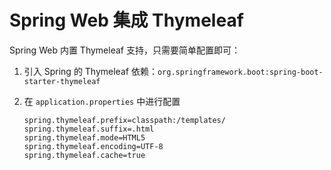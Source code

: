 # Spring Web 集成 Thymeleaf

Spring Web 内置 Thymeleaf 支持，只需要简单配置即可：

1. 引入 Spring 的 Thymeleaf 依赖：`org.springframework.boot:spring-boot-starter-thymeleaf`
2. 在 `application.properties` 中进行配置

    ```properties
    spring.thymeleaf.prefix=classpath:/templates/
    spring.thymeleaf.suffix=.html
    spring.thymeleaf.mode=HTML5
    spring.thymeleaf.encoding=UTF-8
    spring.thymeleaf.cache=true
    ```

‍
